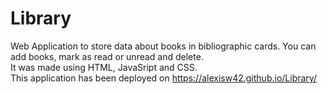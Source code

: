 # Library
Web Application to store data about books in bibliographic cards. You can add books, mark as read or unread and delete.<br>
It was made using HTML, JavaSript and CSS.<br>
This application has been deployed on https://alexisw42.github.io/Library/